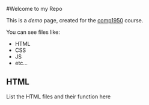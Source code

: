 #Welcome to my Repo

This is a *demo* page, created for the [comp1950](http://thenet.ca) course.

You can see files like:

* HTML
* CSS
* JS
* etc...

## HTML

List the HTML files and their function here
